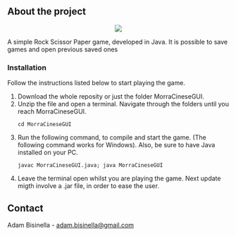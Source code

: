 ## About the project
<p align="center">
  <img src="https://github.com/andeteika/MorraCinese/blob/main/screenshot.png">
</p>
A simple Rock Scissor Paper game, developed in Java. It is possible to save games and open previous saved ones

### Installation
Follow the instructions listed below to start playing the game.
1. Download the whole reposity or just the folder MorraCineseGUI.
2. Unzip the file and open a terminal. Navigate through the folders until you reach MorraCineseGUI.
   ```
   cd MorraCineseGUI
   ```
3. Run the following command, to compile and start the game. (The following command works for Windows). Also, be sure to have Java installed on your PC.
   ```
   javac MorraCineseGUI.java; java MorraCineseGUI
   ```
4. Leave the terminal open whilst you are playing the game. Next update migth involve a .jar file, in order to ease the user.

## Contact
Adam Bisinella - adam.bisinella@gmail.com
